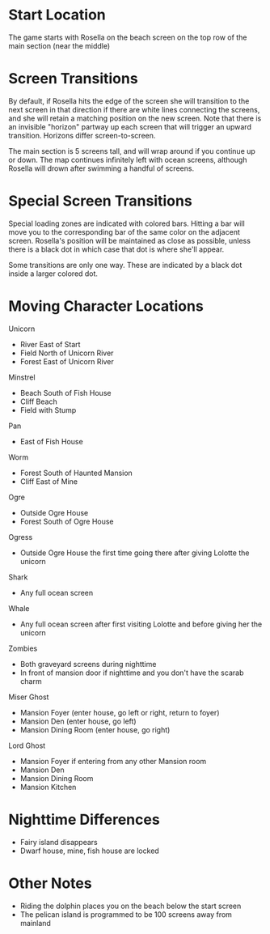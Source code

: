 # Start Location
The game starts with Rosella on the beach screen on the top row of the main section (near the middle)

# Screen Transitions
By default, if Rosella hits the edge of the screen she will transition to the next screen in that direction if there are white lines connecting the screens, and she will retain a matching position on the new screen. Note that there is an invisible "horizon" partway up each screen that will trigger an upward transition. Horizons differ screen-to-screen.

The main section is 5 screens tall, and will wrap around if you continue up or down. The map continues infinitely left with ocean screens, although Rosella will drown after swimming a handful of screens.

# Special Screen Transitions
Special loading zones are indicated with colored bars. Hitting a bar will move you to the corresponding bar of the same color on the adjacent screen. Rosella's position will be maintained as close as possible, unless there is a black dot in which case that dot is where she'll appear.

Some transitions are only one way. These are indicated by a black dot inside a larger colored dot.

# Moving Character Locations
Unicorn
- River East of Start
- Field North of Unicorn River
- Forest East of Unicorn River

Minstrel
- Beach South of Fish House
- Cliff Beach
- Field with Stump

Pan
- East of Fish House

Worm 
- Forest South of Haunted Mansion
- Cliff East of Mine

Ogre 
- Outside Ogre House
- Forest South of Ogre House

Ogress
- Outside Ogre House the first time going there after giving Lolotte the unicorn

Shark
- Any full ocean screen

Whale
- Any full ocean screen after first visiting Lolotte and before giving her the unicorn

Zombies
- Both graveyard screens during nighttime
- In front of mansion door if nighttime and you don't have the scarab charm

Miser Ghost
- Mansion Foyer (enter house, go left or right, return to foyer)
- Mansion Den (enter house, go left)
- Mansion Dining Room (enter house, go right)

Lord Ghost
- Mansion Foyer if entering from any other Mansion room
- Mansion Den 
- Mansion Dining Room
- Mansion Kitchen 


# Nighttime Differences
- Fairy island disappears
- Dwarf house, mine, fish house are locked


# Other Notes
- Riding the dolphin places you on the beach below the start screen
- The pelican island is programmed to be 100 screens away from mainland
